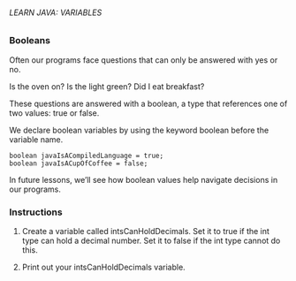 ###### LEARN JAVA: VARIABLES

### Booleans

Often our programs face questions that can only be answered with yes or no.

Is the oven on? Is the light green? Did I eat breakfast?

These questions are answered with a boolean, a type that references one of two values: true or false.

We declare boolean variables by using the keyword boolean before the variable name.
```
boolean javaIsACompiledLanguage = true;
boolean javaIsACupOfCoffee = false;
```
In future lessons, we’ll see how boolean values help navigate decisions in our programs.

### Instructions

1. Create a variable called intsCanHoldDecimals. Set it to true if the int type can hold a decimal number. Set it to false if the int type cannot do this.

2. Print out your intsCanHoldDecimals variable.